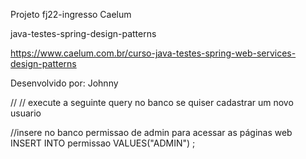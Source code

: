 Projeto fj22-ingresso Caelum 

java-testes-spring-design-patterns 

https://www.caelum.com.br/curso-java-testes-spring-web-services-design-patterns

Desenvolvido por: Johnny













//
//
execute a seguinte query no banco se quiser cadastrar um novo usuario

//insere no banco permissao de admin para acessar as páginas web
INSERT INTO permissao VALUES("ADMIN") ;
